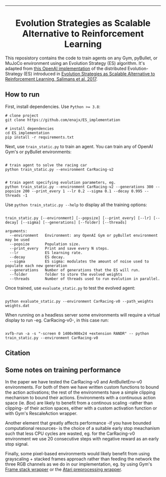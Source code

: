  
---

<div align="center">    
 
# Evolution Strategies as Scalable Alternative to Reinforcement Learning 


</div>
 
This reposistory contains the code to train agents on any Gym, pyBullet, or MuJoCo environment using an Evolution Strategy (ES) algorithm. It's adapted from [this OpenAI implementation](https://github.com/openai/evolution-strategies-starter)
of the distributed Evolution-Strategy (ES) introduced in [Evolution Strategies as Scalable Alternative to Reinforcement Learning, Salimans et al. 2017](https://arxiv.org/abs/1703.03864).





## How to run   

First, install dependencies. Use `Python >= 3.8`:
```
# clone project   
git clone https://github.com/enajx/ES_implementation

# install dependencies   
cd ES_implementation 
pip install -r requirements.txt
 ```   
 Next, use `train_static.py` to train an agent. You can train any of OpenAI Gym's or pyBullet environments:
 ```

# train agent to solve the racing car
python train_static.py --environment CarRacing-v2


# train agent specifying evolution parameters, eg. 
python train_static.py --environment CarRacing-v2 --generations 300 --popsize 200 --print_every 1 --lr 0.2 --sigma 0.1 --decay 0.995 --threads -1

```

 Use `python train_static.py --help` to display all the training options:


```

train_static.py [--environment] [--popsize] [--print_every] [--lr] [--decay] [--sigma] [--generations] [--folder] [--threads]

arguments:
  --environment   Environment: any OpenAI Gym or pyBullet environment may be used
  --popsize       Population size.
  --print_every   Print and save every N steps.
  --lr            ES learning rate.
  --decay         ES decay.
  --sigma         ES sigma: modulates the amount of noise used to populate each new generation
  --generations   Number of generations that the ES will run.
  --folder        folder to store the evolved weights
  --threads       Number of threads used to run evolution in parallel.

```

Once trained, use `evaluate_static.py` to test the evolved agent:
 ```

python evaluate_static.py --environment CarRacing-v0 --path_weights weights.dat

```

When running on a headless server some environments will require a virtual display to run -eg. CarRacing-v0-, in this case run:
 ```

xvfb-run -a -s "-screen 0 1400x900x24 +extension RANDR" -- python train_static.py --environment CarRacing-v0

```

## Citation   

   


## Some notes on training performance

In the paper we have tested the CarRacing-v0 and AntBulletEnv-v0 environments. For both of them we have written custom functions to bound the action activations;
the rest of the environments have a simple clipping mechanism to bound their actions. Environments with a continuous action space (ie. *Box*)
are likely to benefit from a continous scaling -rather than clipping- of their action spaces, either with a custom activation function or with 
Gym's RescaleAction wrapper.

Another element that greatly affects performance -if you have bounded computational resources- is the choice of a suitable early stop meachanism such that less CPU cycles are wasted, 
eg. for the CarRacing-v0 environment we use 20 consecutive steps with negative reward as an early stop signal.

Finally, some pixel-based environments would likely benefit from using grayscaling + stacked frames approach rather than feeding the network the three RGB channels as we do in our 
implementation, eg. by using Gym's [Frame stack wrapper](https://github.com/openai/gym/blob/master/gym/wrappers/frame_stack.py#L58) or the [Atari preprocessing wrapper](https://github.com/openai/gym/blob/master/gym/wrappers/atari_preprocessing.py#L12).
